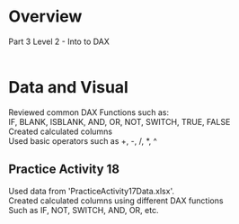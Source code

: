 # Overview
Part 3 Level 2 - Into to DAX <br/><br/>

# Data and Visual
Reviewed common DAX Functions such as: <br/>
IF, BLANK, ISBLANK, AND, OR, NOT, SWITCH, TRUE, FALSE <br/>
Created calculated columns <br/>
Used basic operators such as +, -, /, *, ^ <br/>

## Practice Activity 18
Used data from 'PracticeActivity17Data.xlsx'. <br/>
Created calculated columns using different DAX functions <br/>
Such as IF, NOT, SWITCH, AND, OR, etc.<br/>